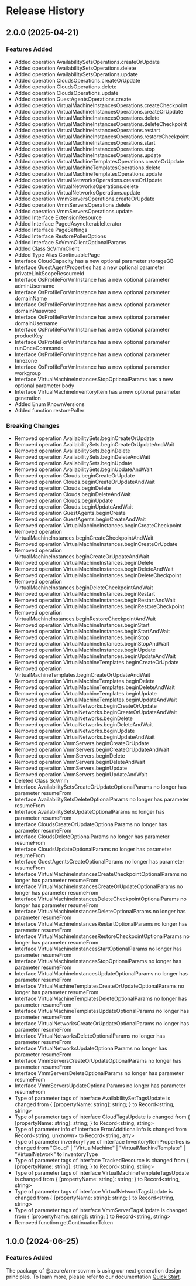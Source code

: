 # Release History
    
## 2.0.0 (2025-04-21)
    
### Features Added

  - Added operation AvailabilitySetsOperations.createOrUpdate
  - Added operation AvailabilitySetsOperations.delete
  - Added operation AvailabilitySetsOperations.update
  - Added operation CloudsOperations.createOrUpdate
  - Added operation CloudsOperations.delete
  - Added operation CloudsOperations.update
  - Added operation GuestAgentsOperations.create
  - Added operation VirtualMachineInstancesOperations.createCheckpoint
  - Added operation VirtualMachineInstancesOperations.createOrUpdate
  - Added operation VirtualMachineInstancesOperations.delete
  - Added operation VirtualMachineInstancesOperations.deleteCheckpoint
  - Added operation VirtualMachineInstancesOperations.restart
  - Added operation VirtualMachineInstancesOperations.restoreCheckpoint
  - Added operation VirtualMachineInstancesOperations.start
  - Added operation VirtualMachineInstancesOperations.stop
  - Added operation VirtualMachineInstancesOperations.update
  - Added operation VirtualMachineTemplatesOperations.createOrUpdate
  - Added operation VirtualMachineTemplatesOperations.delete
  - Added operation VirtualMachineTemplatesOperations.update
  - Added operation VirtualNetworksOperations.createOrUpdate
  - Added operation VirtualNetworksOperations.delete
  - Added operation VirtualNetworksOperations.update
  - Added operation VmmServersOperations.createOrUpdate
  - Added operation VmmServersOperations.delete
  - Added operation VmmServersOperations.update
  - Added Interface ExtensionResource
  - Added Interface PagedAsyncIterableIterator
  - Added Interface PageSettings
  - Added Interface RestorePollerOptions
  - Added Interface ScVmmClientOptionalParams
  - Added Class ScVmmClient
  - Added Type Alias ContinuablePage
  - Interface CloudCapacity has a new optional parameter storageGB
  - Interface GuestAgentProperties has a new optional parameter privateLinkScopeResourceId
  - Interface OsProfileForVmInstance has a new optional parameter adminUsername
  - Interface OsProfileForVmInstance has a new optional parameter domainName
  - Interface OsProfileForVmInstance has a new optional parameter domainPassword
  - Interface OsProfileForVmInstance has a new optional parameter domainUsername
  - Interface OsProfileForVmInstance has a new optional parameter productKey
  - Interface OsProfileForVmInstance has a new optional parameter runOnceCommands
  - Interface OsProfileForVmInstance has a new optional parameter timezone
  - Interface OsProfileForVmInstance has a new optional parameter workgroup
  - Interface VirtualMachineInstancesStopOptionalParams has a new optional parameter body
  - Interface VirtualMachineInventoryItem has a new optional parameter generation
  - Added Enum KnownVersions
  - Added function restorePoller

### Breaking Changes

  - Removed operation AvailabilitySets.beginCreateOrUpdate
  - Removed operation AvailabilitySets.beginCreateOrUpdateAndWait
  - Removed operation AvailabilitySets.beginDelete
  - Removed operation AvailabilitySets.beginDeleteAndWait
  - Removed operation AvailabilitySets.beginUpdate
  - Removed operation AvailabilitySets.beginUpdateAndWait
  - Removed operation Clouds.beginCreateOrUpdate
  - Removed operation Clouds.beginCreateOrUpdateAndWait
  - Removed operation Clouds.beginDelete
  - Removed operation Clouds.beginDeleteAndWait
  - Removed operation Clouds.beginUpdate
  - Removed operation Clouds.beginUpdateAndWait
  - Removed operation GuestAgents.beginCreate
  - Removed operation GuestAgents.beginCreateAndWait
  - Removed operation VirtualMachineInstances.beginCreateCheckpoint
  - Removed operation VirtualMachineInstances.beginCreateCheckpointAndWait
  - Removed operation VirtualMachineInstances.beginCreateOrUpdate
  - Removed operation VirtualMachineInstances.beginCreateOrUpdateAndWait
  - Removed operation VirtualMachineInstances.beginDelete
  - Removed operation VirtualMachineInstances.beginDeleteAndWait
  - Removed operation VirtualMachineInstances.beginDeleteCheckpoint
  - Removed operation VirtualMachineInstances.beginDeleteCheckpointAndWait
  - Removed operation VirtualMachineInstances.beginRestart
  - Removed operation VirtualMachineInstances.beginRestartAndWait
  - Removed operation VirtualMachineInstances.beginRestoreCheckpoint
  - Removed operation VirtualMachineInstances.beginRestoreCheckpointAndWait
  - Removed operation VirtualMachineInstances.beginStart
  - Removed operation VirtualMachineInstances.beginStartAndWait
  - Removed operation VirtualMachineInstances.beginStop
  - Removed operation VirtualMachineInstances.beginStopAndWait
  - Removed operation VirtualMachineInstances.beginUpdate
  - Removed operation VirtualMachineInstances.beginUpdateAndWait
  - Removed operation VirtualMachineTemplates.beginCreateOrUpdate
  - Removed operation VirtualMachineTemplates.beginCreateOrUpdateAndWait
  - Removed operation VirtualMachineTemplates.beginDelete
  - Removed operation VirtualMachineTemplates.beginDeleteAndWait
  - Removed operation VirtualMachineTemplates.beginUpdate
  - Removed operation VirtualMachineTemplates.beginUpdateAndWait
  - Removed operation VirtualNetworks.beginCreateOrUpdate
  - Removed operation VirtualNetworks.beginCreateOrUpdateAndWait
  - Removed operation VirtualNetworks.beginDelete
  - Removed operation VirtualNetworks.beginDeleteAndWait
  - Removed operation VirtualNetworks.beginUpdate
  - Removed operation VirtualNetworks.beginUpdateAndWait
  - Removed operation VmmServers.beginCreateOrUpdate
  - Removed operation VmmServers.beginCreateOrUpdateAndWait
  - Removed operation VmmServers.beginDelete
  - Removed operation VmmServers.beginDeleteAndWait
  - Removed operation VmmServers.beginUpdate
  - Removed operation VmmServers.beginUpdateAndWait
  - Deleted Class ScVmm
  - Interface AvailabilitySetsCreateOrUpdateOptionalParams no longer has parameter resumeFrom
  - Interface AvailabilitySetsDeleteOptionalParams no longer has parameter resumeFrom
  - Interface AvailabilitySetsUpdateOptionalParams no longer has parameter resumeFrom
  - Interface CloudsCreateOrUpdateOptionalParams no longer has parameter resumeFrom
  - Interface CloudsDeleteOptionalParams no longer has parameter resumeFrom
  - Interface CloudsUpdateOptionalParams no longer has parameter resumeFrom
  - Interface GuestAgentsCreateOptionalParams no longer has parameter resumeFrom
  - Interface VirtualMachineInstancesCreateCheckpointOptionalParams no longer has parameter resumeFrom
  - Interface VirtualMachineInstancesCreateOrUpdateOptionalParams no longer has parameter resumeFrom
  - Interface VirtualMachineInstancesDeleteCheckpointOptionalParams no longer has parameter resumeFrom
  - Interface VirtualMachineInstancesDeleteOptionalParams no longer has parameter resumeFrom
  - Interface VirtualMachineInstancesRestartOptionalParams no longer has parameter resumeFrom
  - Interface VirtualMachineInstancesRestoreCheckpointOptionalParams no longer has parameter resumeFrom
  - Interface VirtualMachineInstancesStartOptionalParams no longer has parameter resumeFrom
  - Interface VirtualMachineInstancesStopOptionalParams no longer has parameter resumeFrom
  - Interface VirtualMachineInstancesUpdateOptionalParams no longer has parameter resumeFrom
  - Interface VirtualMachineTemplatesCreateOrUpdateOptionalParams no longer has parameter resumeFrom
  - Interface VirtualMachineTemplatesDeleteOptionalParams no longer has parameter resumeFrom
  - Interface VirtualMachineTemplatesUpdateOptionalParams no longer has parameter resumeFrom
  - Interface VirtualNetworksCreateOrUpdateOptionalParams no longer has parameter resumeFrom
  - Interface VirtualNetworksDeleteOptionalParams no longer has parameter resumeFrom
  - Interface VirtualNetworksUpdateOptionalParams no longer has parameter resumeFrom
  - Interface VmmServersCreateOrUpdateOptionalParams no longer has parameter resumeFrom
  - Interface VmmServersDeleteOptionalParams no longer has parameter resumeFrom
  - Interface VmmServersUpdateOptionalParams no longer has parameter resumeFrom
  - Type of parameter tags of interface AvailabilitySetTagsUpdate is changed from {
        [propertyName: string]: string;
    } to Record<string, string>
  - Type of parameter tags of interface CloudTagsUpdate is changed from {
        [propertyName: string]: string;
    } to Record<string, string>
  - Type of parameter info of interface ErrorAdditionalInfo is changed from Record<string, unknown> to Record<string, any>
  - Type of parameter inventoryType of interface InventoryItemProperties is changed from "Cloud" | "VirtualMachine" | "VirtualMachineTemplate" | "VirtualNetwork" to InventoryType
  - Type of parameter tags of interface TrackedResource is changed from {
        [propertyName: string]: string;
    } to Record<string, string>
  - Type of parameter tags of interface VirtualMachineTemplateTagsUpdate is changed from {
        [propertyName: string]: string;
    } to Record<string, string>
  - Type of parameter tags of interface VirtualNetworkTagsUpdate is changed from {
        [propertyName: string]: string;
    } to Record<string, string>
  - Type of parameter tags of interface VmmServerTagsUpdate is changed from {
        [propertyName: string]: string;
    } to Record<string, string>
  - Removed function getContinuationToken
    
    
## 1.0.0 (2024-06-25)

### Features Added

The package of @azure/arm-scvmm is using our next generation design principles. To learn more, please refer to our documentation [Quick Start](https://aka.ms/azsdk/js/mgmt/quickstart).
